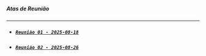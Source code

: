 ##### __Atas de Reunião__
---
- ##### [```Reunião 01 - 2025-08-18```](https://docs.google.com/document/d/1upA6mR4xXifOhIJYkmTgW23DmQubyLj5/edit?usp=sharing&ouid=104142175244072886076&rtpof=true&sd=true)

- ##### [```Reunião 02 - 2025-08-26```]()

